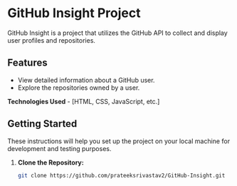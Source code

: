 # GitHub Insight Project

GitHub Insight is a project that utilizes the GitHub API to collect and display user profiles and repositories.

## Features

- View detailed information about a GitHub user.
- Explore the repositories owned by a user.

**Technologies Used** - [HTML, CSS, JavaScript, etc.]

## Getting Started

These instructions will help you set up the project on your local machine for development and testing purposes.

1. **Clone the Repository:**
   ```bash
   git clone https://github.com/prateeksrivastav2/GitHub-Insight.git


